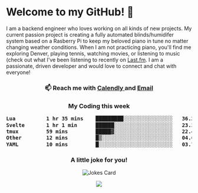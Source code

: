 <h1> Welcome to my GitHub! 👋 </h1>


  I am a backend engineer who loves working on all kinds of new projects. My current passion project is creating a fully automated blinds/humidifer system based on a Rasberry Pi to keep my beloved piano in tune no matter changing weather conditions. When I am not practicing piano, you'll find me exploring Denver, playing tennis, watching movies, or listening to music (check out what I've been listening to recently on [Last.fm](https://www.last.fm/user/mballa000). I am a passionate, driven developer and would love to connect and chat with everyone!

<h3 align = "center"> 📫 Reach me with <a href = "https://calendly.com/msbrandt00/30min"> Calendly </a> and <a href="mailto:msbrandt00@gmail.com">Email</a> 
 </h3>


 
<div align = "center"
[![Anurag's GitHub stats](https://github-readme-stats.vercel.app/api?username=mbrandt00)](https://github.com/anuraghazra/github-readme-stats)
          </div>
<h3 align="center">
  My Coding this week
<!--START_SECTION:waka-->

```txt
Lua          1 hr 35 mins    █████████░░░░░░░░░░░░░░░░   36.27 %
Svelte       1 hr 1 min      ██████░░░░░░░░░░░░░░░░░░░   23.39 %
tmux         59 mins         █████▓░░░░░░░░░░░░░░░░░░░   22.49 %
Other        12 mins         █▒░░░░░░░░░░░░░░░░░░░░░░░   04.69 %
YAML         10 mins         █░░░░░░░░░░░░░░░░░░░░░░░░   03.79 %
```

<!--END_SECTION:waka-->

### A little joke for you!

![Jokes Card](https://readme-jokes.vercel.app/api?hideBorder)

<a href="https://www.linkedin.com/in/mbrandt00/"><img src="https://img.shields.io/badge/linkedin-%230077B5.svg?&style=for-the-badge&logo=linkedin&logoColor=white" /></a>
